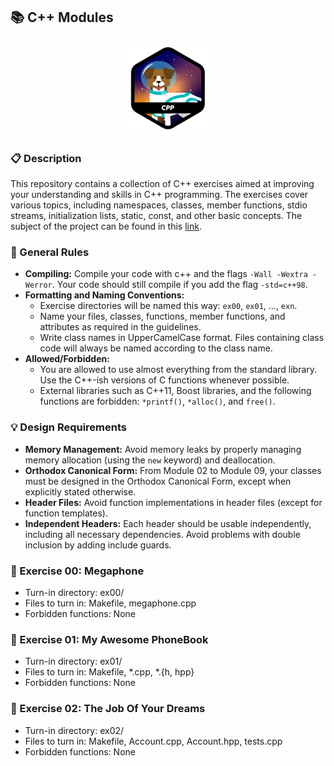 ## 📚 C++ Modules

<div align=center>

  ![badge](https://raw.githubusercontent.com/angelamcosta/angelamcosta/main/42_badges/cppn.png)

</div>

### 📋 Description
This repository contains a collection of C++ exercises aimed at improving your understanding and skills in C++ programming. The exercises cover various topics, including namespaces, classes, member functions, stdio streams, initialization lists, static, const, and other basic concepts. The subject of the project can be found in this [link](https://raw.githubusercontent.com/angelamcosta/cpp/main/en.subject.pdf).

### 🔨 General Rules
- **Compiling:** Compile your code with c++ and the flags `-Wall -Wextra -Werror`. Your code should still compile if you add the flag `-std=c++98`.
- **Formatting and Naming Conventions:**
  - Exercise directories will be named this way: `ex00`, `ex01`, ..., `exn`.
  - Name your files, classes, functions, member functions, and attributes as required in the guidelines.
  - Write class names in UpperCamelCase format. Files containing class code will always be named according to the class name.
- **Allowed/Forbidden:**
  - You are allowed to use almost everything from the standard library. Use the C++-ish versions of C functions whenever possible.
  - External libraries such as C++11, Boost libraries, and the following functions are forbidden: `*printf()`, `*alloc()`, and `free()`.

### 💡 Design Requirements
- **Memory Management:** Avoid memory leaks by properly managing memory allocation (using the `new` keyword) and deallocation.
- **Orthodox Canonical Form:** From Module 02 to Module 09, your classes must be designed in the Orthodox Canonical Form, except when explicitly stated otherwise.
- **Header Files:** Avoid function implementations in header files (except for function templates).
- **Independent Headers:** Each header should be usable independently, including all necessary dependencies. Avoid problems with double inclusion by adding include guards.

<!-- ### 📂 Repository Contents -->

### 📖 Exercise 00: **Megaphone**
- Turn-in directory: ex00/
- Files to turn in: Makefile, megaphone.cpp
- Forbidden functions: None

### 📖 Exercise 01: **My Awesome PhoneBook**
- Turn-in directory: ex01/
- Files to turn in: Makefile, *.cpp, *.{h, hpp}
- Forbidden functions: None

### 📖 Exercise 02: **The Job Of Your Dreams**
- Turn-in directory: ex02/
- Files to turn in: Makefile, Account.cpp, Account.hpp, tests.cpp
- Forbidden functions: None
